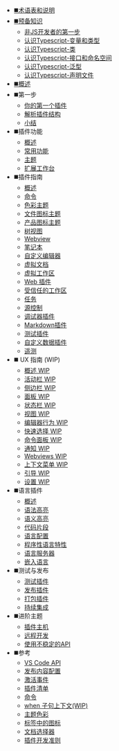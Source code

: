 * [◼️术语表和说明](/)
* [◼️预备知识](/)
    * [非JS开发者的第一步](/preknowledge/first-step.md)
    * [认识Typescript-变量和类型](/preknowledge/variable-and-type.md)
    * [认识Typescript-类](/preknowledge/class.md)
    * [认识Typescript-接口和命名空间](/preknowledge/interface-and-namespace.md)
    * [认识Typescript-泛型](/preknowledge/generics.md)
    * [认识Typescript-声明文件](/preknowledge/declaration-files.md)
* [◼️概述](/api/README)
* ◼️第一步
    * [你的第一个插件](/get-started/your-first-extension.md)
    * [解析插件结构](/get-started/extension-anatomy.md)
    * [小结](/get-started/wrapping-up.md)
* ◼️插件功能
    * [概述](/extension-capabilities/README.md)
    * [常用功能](/extension-capabilities/common-capabilities.md)
    * [主题](/extension-capabilities/theming.md)
    * [扩展工作台](/extension-capabilities/extending-workbench.md)
* ◼️插件指南
    * [概述](/extension-guides/README.md)
    * [命令](/extension-guides/command.md)
    * [色彩主题](/extension-guides/color-theme.md)
    * [文件图标主题](/extension-guides/file-icon-theme.md)
    * [产品图标主题](/extension-guides/product-icon-theme.md)
    * [树视图](/extension-guides/tree-view.md)
    * [Webview](/extension-guides/webview.md)
    * [笔记本](/extension-guides/notebook.md)
    * [自定义编辑器](/extension-guides/custom-editors.md)
    * [虚拟文档](/extension-guides/virtual-documents.md)
    * [虚拟工作区](/extension-guides/virtual-workspaces.md)
    * [Web 插件](/extension-guides/web-extensions.md)
    * [受信任的工作区](/extension-guides/virtual-documents.md)
    * [任务](/extension-guides/task-provider.md)
    * [源控制](/extension-guides/scm-provider.md)
    * [调试器插件](/extension-guides/debugger-extension.md)
    * [Markdown插件](/extension-guides/markdown-extension.md)
    * [测试插件](/extension-guides/testing.md)
    * [自定义数据插件](/extension-guides/custom-data-extension.md)
    * [遥测](/extension-guides/telemetry.md)
* ◼️ UX 指南 (WIP)
  * [概述 WIP](/ux-guidelines/README.md)
  * [活动栏 WIP](/ux-guidelines/activity-bar.md)
  * [侧边栏 WIP](/ux-guidelines/sidebars.md)
  * [面板 WIP](/ux-guidelines/panel.md)
  * [状态栏 WIP](/ux-guidelines/status-bar.md)
  * [视图 WIP](/ux-guidelines/view.md)
  * [编辑器行为 WIP](/ux-guidelines/editor-actions.md)
  * [快速选择 WIP](/ux-guidelines/quick-picks.md)
  * [命令面板 WIP](/ux-guidelines/command-palette.md)
  * [通知 WIP](/ux-guidelines/notification.md)
  * [Webviews WIP]()
  * [上下文菜单 WIP]()
  * [引导 WIP]()
  * [设置 WIP]()
* ◼️语言插件
    * [概述](/language-extensions/)
    * [语法高亮](/language-extensions/syntax-highlight-guide.md)
    * [语义高亮](/language-extensions/semantic-highlight-guide.md)
    * [代码片段](/language-extensions/snippet-guide.md)
    * [语言配置](/language-extensions/language-configuration-guide.md)
    * [程序性语言特性](/language-extensions/programmatic-language-features.md)
    * [语言服务器](/language-extensions/language-server-extension-guide.md)
    * [嵌入语言](/language-extensions/embedded-languages.md)
* ◼️测试与发布
    * [测试插件](/working-with-extensions/testing-extension.md)
    * [发布插件](/working-with-extensions/publish-extension.md)
    * [打包插件](/working-with-extensions/bundling-extension.md)
    * [持续集成](/working-with-extensions/continuous-integration.md)
* ◼️进阶主题
    * [插件主机](/advanced-topics/extension-host.md)
    * [远程开发](/advanced-topics/remote-extensions.md)
    * [使用不稳定的API](/advanced-topics/using-proposed-api.md)
* ️️◼️参考
    * [VS Code API](/references/vscode-api.md)
    * [发布内容配置](/references/contribution-points.md)
    * [激活事件](/references/activation-events.md)
    * [插件清单](/references/extension-manifest.md)
    * [命令](/references/commands.md)
    * [when 子句上下文(WIP)](/references/when-clause-contexts.md)
    * [主题色彩](/references/theme-color.md)
    * [标签中的图标](/references/icons-in-labels.md)
    * [文档选择器](/references/document-selector.md)
    * [插件开发准则](/references/extension-guidelines.md)
<!-- * ◼️快速入门 -->